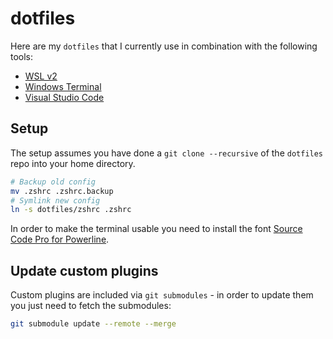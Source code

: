 # dotfiles

Here are my `dotfiles` that I currently use in combination with the following tools:

* [WSL v2](https://docs.microsoft.com/en-us/windows/wsl/install-win10)
* [Windows Terminal](https://github.com/microsoft/terminal)
* [Visual Studio Code](https://code.visualstudio.com/)

## Setup

The setup assumes you have done a `git clone --recursive` of the `dotfiles` repo into your home directory.

```bash
# Backup old config
mv .zshrc .zshrc.backup
# Symlink new config
ln -s dotfiles/zshrc .zshrc
```

In order to make the terminal usable you need to install the font [Source Code Pro for Powerline](https://github.com/powerline/fonts/tree/master/SourceCodePro).

## Update custom plugins

Custom plugins are included via `git submodules` - in order to update them you just need to fetch the submodules:

```bash
git submodule update --remote --merge
```
